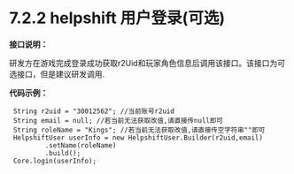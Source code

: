 # 7.2.2 helpshift 用户登录\(可选\)

**接口说明：**

研发方在游戏完成登录成功获取r2Uid和玩家角色信息后调用该接口。该接口为可选接口，但是建议研发调用.

**代码示例：**

```text
 String r2uid = "30012562"; //当前账号r2uid
 String email = null; //若当前无法获取改值,请直接传null即可
 String roleName = "Kings"; //若当前无法获取改值,请直接传空字符串""即可
 HelpshiftUser userInfo = new HelpshiftUser.Builder(r2uid,email)
         .setName(roleName)
         .build();
 Core.login(userInfo);
```

